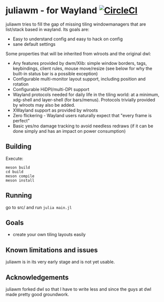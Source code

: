 # juliawm - for Wayland [![CircleCI](https://circleci.com/gh/circleci/circleci-docs.svg?style=svg)](https://app.circleci.com/pipelines/github/werererer)

juliawm tries to fill the gap of missing tiling windowmanagers that are list/stack based in wayland.
Its goals are:

- Easy to understand config and easy to hack on config
- sane default settings

Some properties that will be inherited from wlroots and the original dwl:
- Any features provided by dwm/Xlib: simple window borders, tags, keybindings, client rules, mouse move/resize (see below for why the built-in status bar is a possible exception)
- Configurable multi-monitor layout support, including position and rotation
- Configurable HiDPI/multi-DPI support
- Wayland protocols needed for daily life in the tiling world: at a minimum, xdg-shell and layer-shell (for bars/menus).  Protocols trivially provided by wlroots may also be added.
- XWayland support as provided by wlroots
- Zero flickering - Wayland users naturally expect that "every frame is perfect"
- Basic yes/no damage tracking to avoid needless redraws (if it can be done simply and has an impact on power consumption)

## Building
Execute:
```
meson build
cd build
meson compile
meson install
```
## Running
go to src/ and run `julia main.jl`

## Goals
- create your own tiling layouts easily

## Known limitations and issues
juliawm is in its very early stage and is not yet usable.

## Acknowledgements
juliawm forked dwl so that I have to write less and since the guys at dwl made pretty good groundwork.
